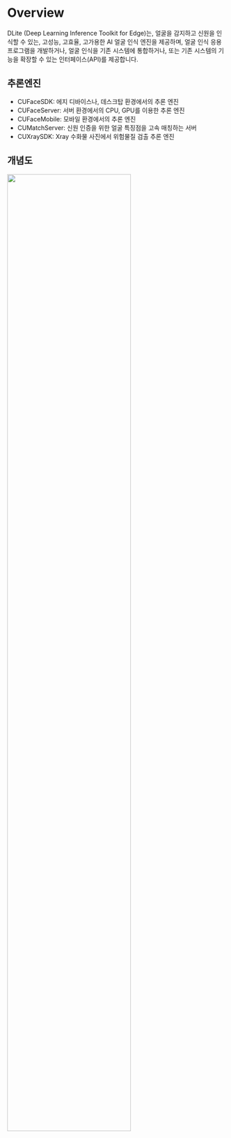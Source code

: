 # Overview

DLite (Deep Learning Inference Toolkit for Edge)는,
얼굴을 감지하고 신원을 인식할 수 있는, 고성능, 고효율, 고가용한 AI 얼굴 인식 엔진을 제공하며,
얼굴 인식 응용 프로그램을 개발하거나, 얼굴 인식을 기존 시스템에 통합하거나, 또는 기존 시스템의 기능을 확장할 수 있는 인터페이스(API)를 제공합니다.

## 추론엔진
* CUFaceSDK: 에지 디바이스나, 데스크탑 환경에서의 추론 엔진
* CUFaceServer: 서버 환경에서의 CPU, GPU를 이용한 추론 엔진
* CUFaceMobile: 모바일 환경에서의 추론 엔진
* CUMatchServer: 신원 인증을 위한 얼굴 특징점을 고속 매칭하는 서버
* CUXraySDK: Xray 수화물 사진에서 위험물질 검출 추론 엔진

## 개념도
<img src="../../images/CUSDK_Type.jpg" width="75%" height="75%">
